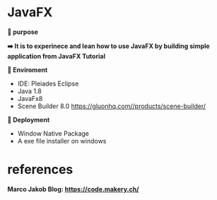 # JavaFX 

**:book: purpose**

**:arrow_right: It is to experinece and lean how to use JavaFX by building simple application from JavaFX Tutorial**

**:book: Enviroment**
* IDE: Pleiades Eclipse
* Java 1.8
* JavaFx8
* Scene Builder 8.0 https://gluonhq.com//products/scene-builder/

**:book: Deployment**
* Window Native Package
* A exe file installer on windows

# references
**Marco Jakob Blog: https://code.makery.ch/**
 
